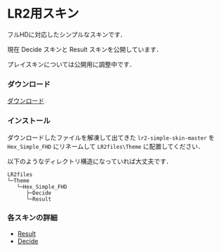 # LR2用スキン

フルHDに対応したシンプルなスキンです．

現在 Decide スキンと Result スキンを公開しています．

プレイスキンについては公開用に調整中です．

### ダウンロード

[ダウンロード](https://github.com/kkkkkst/lr2-simple-skin/archive/master.zip)

### インストール

ダウンロードしたファイルを解凍して出てきた `lr2-simple-skin-master` を `Hex_Simple_FHD` にリネームして `LR2files\Theme` に配置してください．

以下のようなディレクトリ構造になっていれば大丈夫です．

```
LR2files
└─Theme
   └─Hex_Simple_FHD
      ├─Decide
      └─Result
```

### 各スキンの詳細

* [Result](./Result/README.md)
* [Decide](./Decide/README.md)